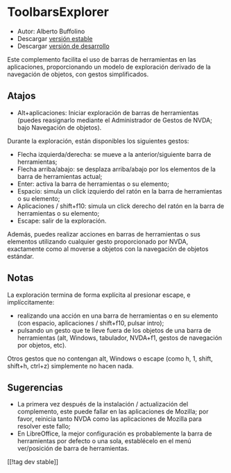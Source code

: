 # ToolbarsExplorer #

* Autor: Alberto Buffolino
* Descargar [versión estable][1]
* Descargar [versión de desarrollo][2]

Este complemento facilita el uso de barras de herramientas en las
aplicaciones, proporcionando un modelo de exploración derivado de la
navegación de objetos, con gestos simplificados.

## Atajos

* Alt+aplicaciones: Iniciar exploración de barras de herramientas<br>
(puedes reasignarlo mediante el Administrador de Gestos de NVDA; bajo Navegación de objetos).

Durante la exploración, están disponibles los siguientes gestos:

* Flecha izquierda/derecha: se mueve a la anterior/siguiente barra de
  herramientas;
* Flecha arriba/abajo: se desplaza arriba/abajo por los elementos de la
  barra de herramientas actual;
* Enter: activa la barra de herramientas o su elemento;
* Espacio: simula un click izquierdo del ratón en la barra de herramientas o
  su elemento;
* Aplicaciones / shift+f10: simula un click derecho del ratón en la barra de
  herramientas o su elemento;
* Escape: salir de la exploración.

Además, puedes realizar acciones en barras de herramientas o sus elementos
utilizando cualquier gesto proporcionado por NVDA, exactamente como al
moverse a objetos con la navegación de objetos estándar.

## Notas

La exploración termina de forma explícita al presionar escape, e
implíccitamente:

* realizando una acción en una barra de herramientas o en su elemento (con
  espacio, aplicaciones / shift+f10, pulsar intro);
* pulsando un gesto que te lleve fuera de los objetos de una barra de
  herramientas (alt, Windows, tabulador, NVDA+f1, gestos de navegación por
  objetos, etc).

Otros gestos que no contengan alt, Windows o escape (como h, 1, shift,
shift+h, ctrl+z) simplemente no hacen nada.

## Sugerencias

* La primera vez después de la instalación / actualización del complemento,
  este puede fallar en las aplicaciones de Mozilla; por favor, reinicia
  tanto NVDA como las aplicaciones de Mozilla para resolver este fallo;
* En LibreOffice, la mejor configuración es probablemente la barra de
  herramientas por defecto o una sola, establécelo en el menú ver/posición
  de barra de herramientas.


[[!tag dev stable]]

[1]: https://www.nvaccess.org/addonStore/legacy?file=tbx

[2]: https://www.nvaccess.org/addonStore/legacy?file=tbx-dev
